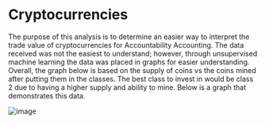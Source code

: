 # Cryptocurrencies

The purpose of this analysis is to determine an easier way to interpret the trade value of cryptocurrencies for Accountability Accounting.  The data received was not the easiest to understand; however, through unsupervised machine learning the data was placed in graphs for easier understanding.  Overall, the graph below is based on the supply of coins vs the coins mined after putting them in the classes.  The best class to invest in would be class 2 due to having a higher supply and ability to mine.  Below is a graph that demonstrates this data.

![image](https://user-images.githubusercontent.com/103297084/198344120-ac3f3fd4-1013-4f5d-8384-a8c92311414e.png)
